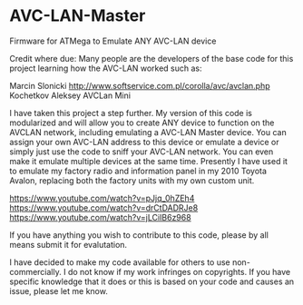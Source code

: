 # AVC-LAN-Master
Firmware for ATMega to Emulate ANY AVC-LAN device

Credit where due:
Many people are the developers of the base code for this project learning how the AVC-LAN worked such as:

Marcin Slonicki    http://www.softservice.com.pl/corolla/avc/avclan.php
Kochetkov Aleksey  AVCLan Mini


I have taken this project a step further.  My version of this code is modularized and will allow you to create ANY device to function on the AVCLAN network, including emulating a AVC-LAN Master device.  You can assign your own AVC-LAN address to this device or emulate a device or simply just use the code to sniff your AVC-LAN network.  You can even make it emulate multiple devices at the same time.  Presently I have used it to emulate my factory radio and information panel in my 2010 Toyota Avalon, replacing both the factory units with my own custom unit.

https://www.youtube.com/watch?v=pJjq_0hZEh4
https://www.youtube.com/watch?v=drCtDADRJe8
https://www.youtube.com/watch?v=jLCiIB6z968

If you have anything you wish to contribute to this code, please by all means submit it for evalutation.

I have decided to make my code available for others to use non-commercially.  I do not know if my work infringes on copyrights.  If you have specific knowledge that it does or this is based on your code and causes an issue, please let me know.
